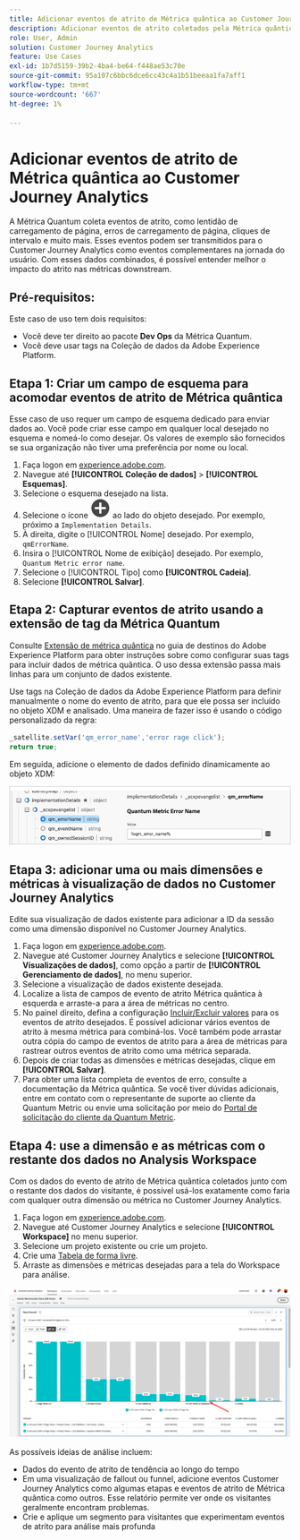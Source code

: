 ```yaml
---
title: Adicionar eventos de atrito de Métrica quântica ao Customer Journey Analytics
description: Adicionar eventos de atrito coletados pela Métrica quântica aos dados comportamentais do Customer Journey Analytics para adicionar profundidade aos insights no CJA.
role: User, Admin
solution: Customer Journey Analytics
feature: Use Cases
exl-id: 1b7d5159-39b2-4ba4-be64-f448ae53c70e
source-git-commit: 95a107c6bbc6dce6cc43c4a1b51beeaa1fa7aff1
workflow-type: tm+mt
source-wordcount: '667'
ht-degree: 1%

---
```


# Adicionar eventos de atrito de Métrica quântica ao Customer Journey Analytics

A Métrica Quantum coleta eventos de atrito, como lentidão de carregamento de página, erros de carregamento de página, cliques de intervalo e muito mais. Esses eventos podem ser transmitidos para o Customer Journey Analytics como eventos complementares na jornada do usuário. Com esses dados combinados, é possível entender melhor o impacto do atrito nas métricas downstream.

## Pré-requisitos:

Este caso de uso tem dois requisitos:

* Você deve ter direito ao pacote **Dev Ops** da Métrica Quantum.
* Você deve usar tags na Coleção de dados da Adobe Experience Platform.

## Etapa 1: Criar um campo de esquema para acomodar eventos de atrito de Métrica quântica

Esse caso de uso requer um campo de esquema dedicado para enviar dados ao. Você pode criar esse campo em qualquer local desejado no esquema e nomeá-lo como desejar. Os valores de exemplo são fornecidos se sua organização não tiver uma preferência por nome ou local.

1. Faça logon em [experience.adobe.com](https://experience.adobe.com).
1. Navegue até **[!UICONTROL Coleção de dados]** > **[!UICONTROL Esquemas]**.
1. Selecione o esquema desejado na lista.
1. Selecione o ícone ![Adicionar campo](/help/assets/icons/AddCircle.svg) ao lado do objeto desejado. Por exemplo, próximo a `Implementation Details`.
1. À direita, digite o [!UICONTROL Nome] desejado. Por exemplo, `qmErrorName`.
1. Insira o [!UICONTROL Nome de exibição] desejado. Por exemplo, `Quantum Metric error name`.
1. Selecione o [!UICONTROL Tipo] como **[!UICONTROL Cadeia]**.
1. Selecione **[!UICONTROL Salvar]**.

## Etapa 2: Capturar eventos de atrito usando a extensão de tag da Métrica Quantum

Consulte [Extensão de métrica quântica](https://experienceleague.adobe.com/en/docs/experience-platform/destinations/catalog/analytics/quantum-metric) no guia de destinos do Adobe Experience Platform para obter instruções sobre como configurar suas tags para incluir dados de métrica quântica. O uso dessa extensão passa mais linhas para um conjunto de dados existente.

Use tags na Coleção de dados da Adobe Experience Platform para definir manualmente o nome do evento de atrito, para que ele possa ser incluído no objeto XDM e analisado. Uma maneira de fazer isso é usando o código personalizado da regra:

```js
_satellite.setVar('qm_error_name','error rage click');
return true;
```

Em seguida, adicione o elemento de dados definido dinamicamente ao objeto XDM:

![Captura de tela de nome de erro de Métrica Quântica](assets/error-name.png)

## Etapa 3: adicionar uma ou mais dimensões e métricas à visualização de dados no Customer Journey Analytics

Edite sua visualização de dados existente para adicionar a ID da sessão como uma dimensão disponível no Customer Journey Analytics.

1. Faça logon em [experience.adobe.com](https://experience.adobe.com).
1. Navegue até Customer Journey Analytics e selecione **[!UICONTROL Visualizações de dados]**, como opção a partir de **[!UICONTROL Gerenciamento de dados]**, no menu superior.
1. Selecione a visualização de dados existente desejada.
1. Localize a lista de campos de evento de atrito Métrica quântica à esquerda e arraste-a para a área de métricas no centro.
1. No painel direito, defina a configuração [Incluir/Excluir valores](/help/data-views/component-settings/include-exclude-values.md) para os eventos de atrito desejados. É possível adicionar vários eventos de atrito à mesma métrica para combiná-los. Você também pode arrastar outra cópia do campo de eventos de atrito para a área de métricas para rastrear outros eventos de atrito como uma métrica separada.
1. Depois de criar todas as dimensões e métricas desejadas, clique em **[!UICONTROL Salvar]**.
1. Para obter uma lista completa de eventos de erro, consulte a documentação da Métrica quântica. Se você tiver dúvidas adicionais, entre em contato com o representante de suporte ao cliente da Quantum Metric ou envie uma solicitação por meio do [Portal de solicitação do cliente da Quantum Metric](https://community.quantummetric.com/s/public-support-page).

## Etapa 4: use a dimensão e as métricas com o restante dos dados no Analysis Workspace

Com os dados do evento de atrito de Métrica quântica coletados junto com o restante dos dados do visitante, é possível usá-los exatamente como faria com qualquer outra dimensão ou métrica no Customer Journey Analytics.

1. Faça logon em [experience.adobe.com](https://experience.adobe.com).
1. Navegue até Customer Journey Analytics e selecione **[!UICONTROL Workspace]** no menu superior.
1. Selecione um projeto existente ou crie um projeto.
1. Crie uma [Tabela de forma livre](/help/analysis-workspace/visualizations/freeform-table/freeform-table.md).
1. Arraste as dimensões e métricas desejadas para a tela do Workspace para análise.

![Gráfico de atrito](assets/friction-graph.png)

As possíveis ideias de análise incluem:

* Dados do evento de atrito de tendência ao longo do tempo
* Em uma visualização de fallout ou funnel, adicione eventos Customer Journey Analytics como algumas etapas e eventos de atrito de Métrica quântica como outros. Esse relatório permite ver onde os visitantes geralmente encontram problemas.
* Crie e aplique um segmento para visitantes que experimentam eventos de atrito para análise mais profunda
